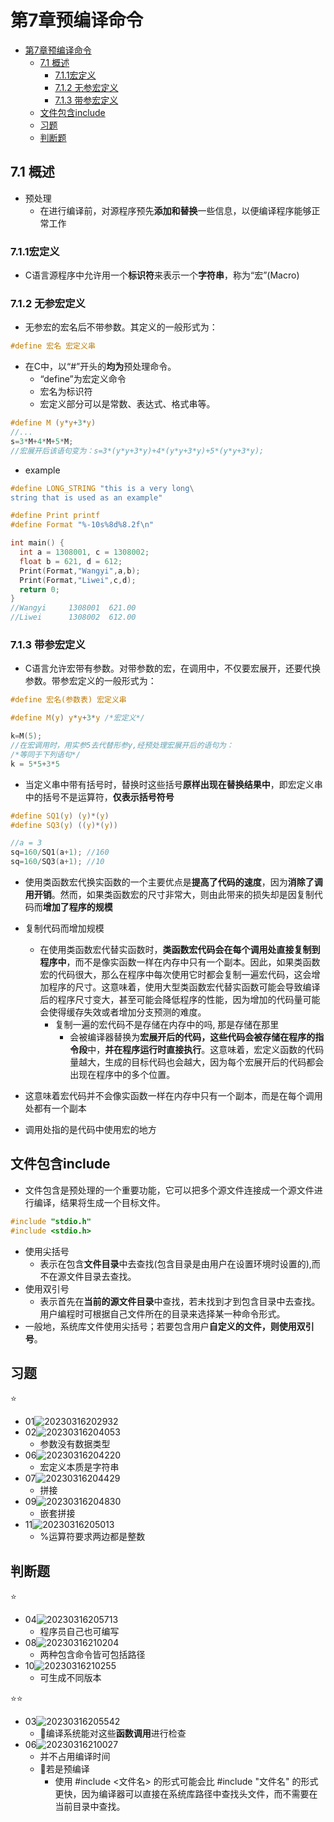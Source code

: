 # 第7章预编译命令

- [第7章预编译命令](#第7章预编译命令)
  - [7.1 概述](#71-概述)
    - [7.1.1宏定义](#711宏定义)
    - [7.1.2 无参宏定义](#712-无参宏定义)
    - [7.1.3 带参宏定义](#713-带参宏定义)
  - [文件包含include](#文件包含include)
  - [习题](#习题)
  - [判断题](#判断题)

## 7.1 概述

- 预处理
  - 在进行编译前，对源程序预先**添加和替换**一些信息，以便编译程序能够正常工作

### 7.1.1宏定义

- C语言源程序中允许用一个**标识符**来表示一个**字符串**，称为“宏”(Macro)

### 7.1.2 无参宏定义

- 无参宏的宏名后不带参数。其定义的一般形式为：

```c
#define 宏名 宏定义串
```

- 在C中，以“#”开头的**均为**预处理命令。
  - “define”为宏定义命令
  - 宏名为标识符
  - 宏定义部分可以是常数、表达式、格式串等。

```c
#define M (y*y+3*y)
//...
s=3*M+4*M+5*M;
//宏展开后该语句变为：s=3*(y*y+3*y)+4*(y*y+3*y)+5*(y*y+3*y);
```

- example

```c
#define LONG_STRING "this is a very long\
string that is used as an example"

#define Print printf
#define Format "%-10s%8d%8.2f\n"

int main() {
  int a = 1308001, c = 1308002;
  float b = 621, d = 612;
  Print(Format,"Wangyi",a,b);
  Print(Format,"Liwei",c,d);
  return 0;
}
//Wangyi     1308001  621.00
//Liwei      1308002  612.00
```

### 7.1.3 带参宏定义

- C语言允许宏带有参数。对带参数的宏，在调用中，不仅要宏展开，还要代换参数。带参宏定义的一般形式为：

```c
#define 宏名(参数表) 宏定义串
```

```c
#define M(y) y*y+3*y /*宏定义*/

k=M(5);
//在宏调用时，用实参5去代替形参y,经预处理宏展开后的语句为：
/*等同于下列语句*/
k = 5*5+3*5
```

- 当定义串中带有括号时，替换时这些括号**原样出现在替换结果中**，即宏定义串中的括号不是运算符，**仅表示括号符号**

```c
#define SQ1(y) (y)*(y)
#define SQ3(y) ((y)*(y))

//a = 3
sq=160/SQ1(a+1); //160
sq=160/SQ3(a+1); //10
```

- 使用类函数宏代换实函数的一个主要优点是**提高了代码的速度**，因为**消除了调用开销**。然而，如果类函数宏的尺寸非常大，则由此带来的损失却是因复制代码而**增加了程序的规模**

- 复制代码而增加规模
  - 在使用类函数宏代替实函数时，**类函数宏代码会在每个调用处直接复制到程序中**，而不是像实函数一样在内存中只有一个副本。因此，如果类函数宏的代码很大，那么在程序中每次使用它时都会复制一遍宏代码，这会增加程序的尺寸。这意味着，使用大型类函数宏代替实函数可能会导致编译后的程序尺寸变大，甚至可能会降低程序的性能，因为增加的代码量可能会使得缓存失效或者增加分支预测的难度。
    - 复制一遍的宏代码不是存储在内存中的吗, 那是存储在那里
      - 会被编译器替换为**宏展开后的代码，这些代码会被存储在程序的指令段**中，**并在程序运行时直接执行**。这意味着，宏定义函数的代码量越大，生成的目标代码也会越大，因为每个宏展开后的代码都会出现在程序中的多个位置。

- 这意味着宏代码并不会像实函数一样在内存中只有一个副本，而是在每个调用处都有一个副本
- 调用处指的是代码中使用宏的地方

## 文件包含include

- 文件包含是预处理的一个重要功能，它可以把多个源文件连接成一个源文件进行编译，结果将生成一个目标文件。

```c
#include "stdio.h"
#include <stdio.h>
```

- 使用尖括号
  - 表示在包含**文件目录**中去查找(包含目录是由用户在设置环境时设置的),而不在源文件目录去查找。
- 使用双引号
  - 表示首先在**当前的源文件目录**中查找，若未找到才到包含目录中去查找。用户编程时可根据自己文件所在的目录来选择某一种命令形式。
- 一般地，系统库文件使用尖括号；若要包含用户**自定义的文件，则使用双引号**。

## 习题

⭐

- 01![20230316202932](https://raw.githubusercontent.com/Logible/Image/main/note_image/20230316202932.png)
- 02![20230316204053](https://raw.githubusercontent.com/Logible/Image/main/note_image/20230316204053.png)
  - 参数没有数据类型
- 06![20230316204220](https://raw.githubusercontent.com/Logible/Image/main/note_image/20230316204220.png)
  - 宏定义本质是字符串
- 07![20230316204429](https://raw.githubusercontent.com/Logible/Image/main/note_image/20230316204429.png)
  - 拼接
- 09![20230316204830](https://raw.githubusercontent.com/Logible/Image/main/note_image/20230316204830.png)
  - 嵌套拼接
- 11![20230316205013](https://raw.githubusercontent.com/Logible/Image/main/note_image/20230316205013.png)
  - %运算符要求两边都是整数

## 判断题

⭐

- 04![20230316205713](https://raw.githubusercontent.com/Logible/Image/main/note_image/20230316205713.png)
  - 程序员自己也可编写
- 08![20230316210204](https://raw.githubusercontent.com/Logible/Image/main/note_image/20230316210204.png)
  - 两种包含命令皆可包括路径
- 10![20230316210255](https://raw.githubusercontent.com/Logible/Image/main/note_image/20230316210255.png)
  - 可生成不同版本

⭐⭐

- 03![20230316205542](https://raw.githubusercontent.com/Logible/Image/main/note_image/20230316205542.png)
  - 💚编译系统能对这些**函数调用**进行检查
- 06![20230316210027](https://raw.githubusercontent.com/Logible/Image/main/note_image/20230316210027.png)
  - 并不占用编译时间
  - 💚若是预编译
    - 使用 #include <文件名> 的形式可能会比 #include "文件名" 的形式更快，因为编译器可以直接在系统库路径中查找头文件，而不需要在当前目录中查找。
